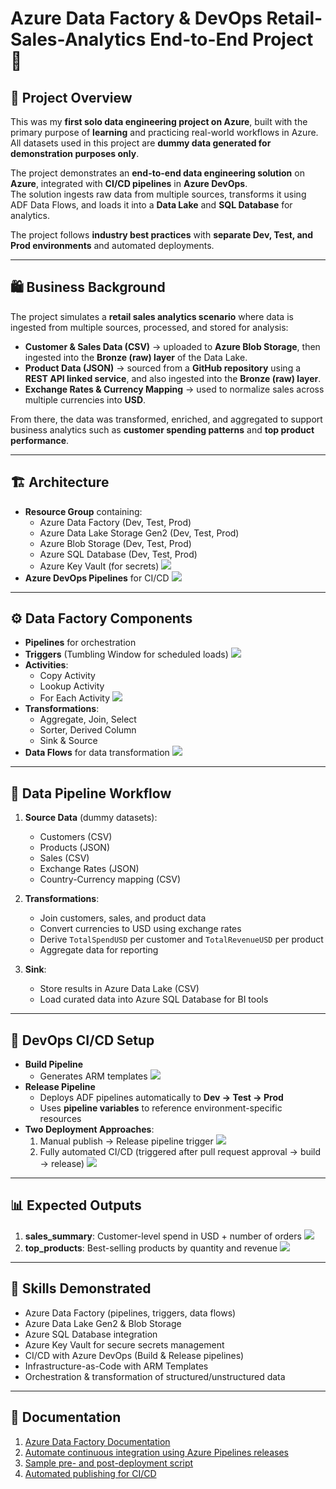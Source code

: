 # Azure Data Factory & DevOps Retail-Sales-Analytics End-to-End Project 🚀

## 📖 Project Overview
This was my **first solo data engineering project on Azure**, built with the primary purpose of **learning** and practicing real-world workflows in Azure.  
All datasets used in this project are **dummy data generated for demonstration purposes only**.  

The project demonstrates an **end-to-end data engineering solution** on **Azure**, integrated with **CI/CD pipelines** in **Azure DevOps**.  
The solution ingests raw data from multiple sources, transforms it using ADF Data Flows, and loads it into a **Data Lake** and **SQL Database** for analytics.  

The project follows **industry best practices** with **separate Dev, Test, and Prod environments** and automated deployments. 

---

## 🛍️ Business Background
The project simulates a **retail sales analytics scenario** where data is ingested from multiple sources, processed, and stored for analysis:

- **Customer & Sales Data (CSV)** → uploaded to **Azure Blob Storage**, then ingested into the **Bronze (raw) layer** of the Data Lake.  
- **Product Data (JSON)** → sourced from a **GitHub repository** using a **REST API linked service**, and also ingested into the **Bronze (raw) layer**.  
- **Exchange Rates & Currency Mapping** → used to normalize sales across multiple currencies into **USD**.  

From there, the data was transformed, enriched, and aggregated to support business analytics such as **customer spending patterns** and **top product performance**.  


---

## 🏗️ Architecture
- **Resource Group** containing:
  - Azure Data Factory (Dev, Test, Prod)
  - Azure Data Lake Storage Gen2 (Dev, Test, Prod)
  - Azure Blob Storage (Dev, Test, Prod)
  - Azure SQL Database (Dev, Test, Prod)
  - Azure Key Vault (for secrets) ![](https://github.com/RemyPat/End-To-End-Retail-Sales-Analytics-with-ADF-DevOps/blob/main/screenshots/Screenshot%202025-09-26%20at%2018.42.13.png)
- **Azure DevOps Pipelines** for CI/CD ![](https://github.com/RemyPat/End-To-End-Retail-Sales-Analytics-with-ADF-DevOps/blob/main/screenshots/Screenshot%202025-09-26%20at%2018.44.21.png)



---

## ⚙️ Data Factory Components
- **Pipelines** for orchestration  
- **Triggers** (Tumbling Window for scheduled loads) ![](https://github.com/RemyPat/End-To-End-Retail-Sales-Analytics-with-ADF-DevOps/blob/main/screenshots/Screenshot%202025-09-26%20at%2018.39.13.png)  
- **Activities**:
  - Copy Activity
  - Lookup Activity
  - For Each Activity ![](https://github.com/RemyPat/End-To-End-Retail-Sales-Analytics-with-ADF-DevOps/blob/main/screenshots/Screenshot%202025-09-26%20at%2019.08.54.png)
- **Transformations**:
  - Aggregate, Join, Select
  - Sorter, Derived Column
  - Sink & Source  
- **Data Flows** for data transformation ![](https://github.com/RemyPat/End-To-End-Retail-Sales-Analytics-with-ADF-DevOps/blob/main/screenshots/Screenshot%202025-09-26%20at%2018.43.47.png)

---

## 🔄 Data Pipeline Workflow
1. **Source Data** (dummy datasets):  
   - Customers (CSV)  
   - Products (JSON)  
   - Sales (CSV)  
   - Exchange Rates (JSON)  
   - Country-Currency mapping (CSV)  

2. **Transformations**:  
   - Join customers, sales, and product data  
   - Convert currencies to USD using exchange rates  
   - Derive `TotalSpendUSD` per customer and `TotalRevenueUSD` per product  
   - Aggregate data for reporting  

3. **Sink**:  
   - Store results in Azure Data Lake (CSV)  
   - Load curated data into Azure SQL Database for BI tools  

---

## 🚀 DevOps CI/CD Setup
- **Build Pipeline**  
  - Generates ARM templates ![](https://github.com/RemyPat/End-To-End-Retail-Sales-Analytics-with-ADF-DevOps/blob/main/screenshots/Screenshot%202025-09-26%20at%2018.41.12.png)   
- **Release Pipeline**  
  - Deploys ADF pipelines automatically to **Dev → Test → Prod**  
  - Uses **pipeline variables** to reference environment-specific resources  
- **Two Deployment Approaches**:
  1. Manual publish → Release pipeline trigger ![](https://github.com/RemyPat/End-To-End-Retail-Sales-Analytics-with-ADF-DevOps/blob/main/screenshots/Screenshot%202025-09-26%20at%2018.40.31.png)  
  2. Fully automated CI/CD (triggered after pull request approval → build → release) ![](https://github.com/RemyPat/End-To-End-Retail-Sales-Analytics-with-ADF-DevOps/blob/main/screenshots/Screenshot%202025-09-26%20at%2018.40.52.png)

---

## 📊 Expected Outputs
1. **sales_summary**: Customer-level spend in USD + number of orders ![](https://github.com/RemyPat/End-To-End-Retail-Sales-Analytics-with-ADF-DevOps/blob/main/screenshots/Screenshot%202025-09-26%20at%2019.01.03.png)  
2. **top_products**: Best-selling products by quantity and revenue ![](https://github.com/RemyPat/End-To-End-Retail-Sales-Analytics-with-ADF-DevOps/blob/main/screenshots/Screenshot%202025-09-26%20at%2019.02.25.png) 

---

## 🧰 Skills Demonstrated
- Azure Data Factory (pipelines, triggers, data flows)  
- Azure Data Lake Gen2 & Blob Storage  
- Azure SQL Database integration  
- Azure Key Vault for secure secrets management  
- CI/CD with Azure DevOps (Build & Release pipelines)  
- Infrastructure-as-Code with ARM Templates  
- Orchestration & transformation of structured/unstructured data  

---
## 📖 Documentation
1. [Azure Data Factory Documentation](https://learn.microsoft.com/en-us/azure/data-factory/)
2. [Automate continuous integration using Azure Pipelines releases](https://learn.microsoft.com/en-us/azure/data-factory/continuous-integration-delivery-automate-azure-pipelines)
3. [Sample pre- and post-deployment script](https://learn.microsoft.com/en-us/azure/data-factory/continuous-integration-delivery-sample-script)
4. [Automated publishing for CI/CD](https://learn.microsoft.com/en-us/azure/data-factory/continuous-integration-delivery-improvements)


